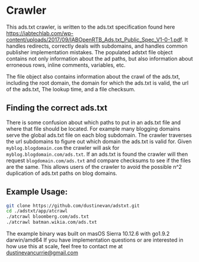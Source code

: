 # Crawler
This ads.txt crawler, is written to the ads.txt specification found here https://iabtechlab.com/wp-content/uploads/2017/09/IABOpenRTB_Ads.txt_Public_Spec_V1-0-1.pdf. It handles redirects, correctly deals with subdomains, and handles common publisher implementation mistakes. The populated adstxt file object contains not only information about the ad paths, but also information about erroneous rows, inline comments, variables, etc. 

The file object also contains information about the crawl of the ads.txt, including the root domain, the domain for which the ads.txt is valid, the url of the ads.txt, The lookup time, and a file checksum. 

## Finding the correct ads.txt
There is some confusion about which paths to put in an ads.txt file and where that file should be located. For example many blogging domains serve the global ads.txt file on each blog subdomain. The crawler traverses the url subdomains to figure out which domain the ads.txt is valid for. Given ```myblog.blogdomain.com``` the crawler will ask for ```myblog.blogdomain.com/ads.txt```. If an ads.txt is found the crawler will then request ```blogdomain.com/ads.txt``` and compare checksums to see if the files are the same. This allows users of the crawler to avoid the possible n^2 duplication of ads.txt paths on blog domains.

## Example Usage:
```bash
git clone https://github.com/dustinevan/adstxt.git
cd ./adstxt/app/atcrawl
./atcrawl bloomberg.com/ads.txt
./atcrawl batman.wikia.com/ads.txt
```
The example binary was built on masOS Sierra 10.12.6 with go1.9.2 darwin/amd64
If you have implementation questions or are interested in how use this at scale, feel free to contact me at dustinevancurrie@gmail.com 
